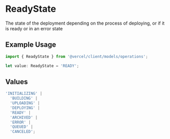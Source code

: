 # ReadyState

The state of the deployment depending on the process of deploying, or if it is ready or in an error state

## Example Usage

```typescript
import { ReadyState } from '@vercel/client/models/operations';

let value: ReadyState = 'READY';
```

## Values

```typescript
'INITIALIZING' |
  'BUILDING' |
  'UPLOADING' |
  'DEPLOYING' |
  'READY' |
  'ARCHIVED' |
  'ERROR' |
  'QUEUED' |
  'CANCELED';
```
